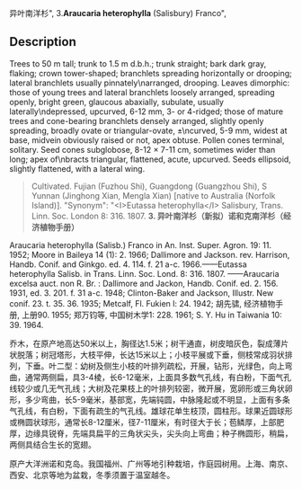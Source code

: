 异叶南洋杉",
3.**Araucaria heterophylla** (Salisbury) Franco",

## Description
Trees to 50 m tall; trunk to 1.5 m d.b.h.; trunk straight; bark dark gray, flaking; crown tower-shaped; branchlets spreading horizontally or drooping; lateral branchlets usually pinnately\narranged, drooping. Leaves dimorphic: those of young trees and lateral branchlets loosely arranged, spreading openly, bright green, glaucous abaxially, subulate, usually laterally\ndepressed, upcurved, 6-12 mm, 3- or 4-ridged; those of mature trees and cone-bearing branchlets densely arranged, slightly openly spreading, broadly ovate or triangular-ovate, ±\ncurved, 5-9 mm, widest at base, midvein obviously raised or not, apex obtuse. Pollen cones terminal, solitary. Seed cones subglobose, 8-12 × 7-11 cm, sometimes wider than long; apex of\nbracts triangular, flattened, acute, upcurved. Seeds ellipsoid, slightly flattened, with a lateral wing.

> Cultivated. Fujian (Fuzhou Shi), Guangdong (Guangzhou Shi), S Yunnan (Jinghong Xian, Mengla Xian) [native to Australia (Norfolk Island)].
  "Synonym": "&lt;I&gt;Eutassa heterophylla&lt;/I&gt; Salisbury, Trans. Linn. Soc. London 8: 316. 1807.
**3. 异叶南洋杉（新拟）诺和克南洋杉（经济植物手册）**

Araucaria heterophylla (Salisb.) Franco in An. Inst. Super. Agron. 19: 11. 1952; Moore in Baileya 14 (1): 2. 1966; Dallimore and Jackson. rev. Harrison, Handb. Conif. and Ginkgo. ed. 4. 114. f. 21 a-c. 1966.——Eutassa heterophylla Salisb. in Trans. Linn. Soc. Lond. 8: 316. 1807. ——Araucaria excelsa auct. non R. Br. : Dallimore and Jackon, Handb. Conif. ed. 2. 156. 1931, ed. 3. 201. f. 31 a-c. 1948; Clinton-Baker and Jackson, Illustr. New conif. 23. t. 35. 36. 1935; Metcalf, Fl. Fukien l: 24. 1942; 胡先骕, 经济植物手册, 上册90. 1955; 郑万钧等, 中国树木学1: 228. 1961; S. Y. Hu in Taiwania 10: 39. 1964.

乔木，在原产地高达50米以上，胸径达1.5米；树干通直，树皮暗灰色，裂成薄片状脱落；树冠塔形，大枝平伸，长达15米以上；小枝平展或下垂，侧枝常成羽状排列，下垂。叶二型：幼树及侧生小枝的叶排列疏松，开展，钻形，光绿色，向上弯曲，通常两侧扁，具3-4棱，长6-12毫米，上面具多数气孔线，有白粉，下面气孔线较少或几无气孔线；大树及花果枝上的叶排列较密，微开展，宽卵形或三角状卵形，多少弯曲，长5-9毫米，基部宽，先端钝圆，中脉隆起或不明显，上面有多条气孔线，有白粉，下面有疏生的气孔线。雄球花单生枝顶，圆柱形。球果近圆球形或椭圆状球形，通常长8-12厘米，径7-11厘米，有时径大于长；苞鳞厚，上部肥厚，边缘具锐脊，先端具扁平的三角状尖头，尖头向上弯曲；种子椭圆形，稍扁，两侧具结合生长的宽翅。

原产大洋洲诺和克岛。我国福州、广州等地引种栽培，作庭园树用。上海、南京、西安、北京等地为盆栽，冬季须置于温室越冬。
